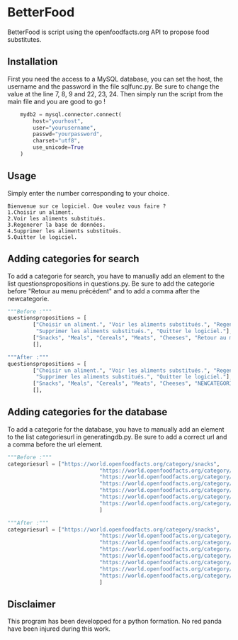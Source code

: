 # BetterFood

BetterFood is script using the openfoodfacts.org API to propose food substitutes.

## Installation

First you need the access to a MySQL database, you can set the host, the username and the password in the file sqlfunc.py. Be sure to change the value at the line 7, 8, 9 and 22, 23, 24. Then simply run the script from the main file and you are good to go !

```python
    mydb2 = mysql.connector.connect(
        host="yourhost",
        user="yourusername",
        passwd="yourpassword",
        charset="utf8",
        use_unicode=True
    )
```

## Usage
Simply enter the number corresponding to your choice.
```
Bienvenue sur ce logiciel. Que voulez vous faire ?
1.Choisir un aliment.
2.Voir les aliments substitués.
3.Regenerer la base de données.
4.Supprimer les aliments substitués.
5.Quitter le logiciel.

```

## Adding categories for search
To add a categorie for search, you have to manually add an element to the list questionspropositions in questions.py. Be sure to add the categorie before "Retour au menu précédent" and to add a comma after the newcategorie.
```Python
"""Before :"""
questionspropositions = [
        ["Choisir un aliment.", "Voir les aliments substitués.", "Regenerer la base de données.",
         "Supprimer les aliments substitués.", "Quitter le logiciel."],
        ["Snacks", "Meals", "Cereals", "Meats", "Cheeses", "Retour au menu précédent"],
        [],

"""After :"""
questionspropositions = [
        ["Choisir un aliment.", "Voir les aliments substitués.", "Regenerer la base de données.",
         "Supprimer les aliments substitués.", "Quitter le logiciel."],
        ["Snacks", "Meals", "Cereals", "Meats", "Cheeses", "NEWCATEGORIE", "Retour au menu précédent"],
        [],
```

## Adding categories for the database
To add a categorie for the database, you have to manually add an element to the list categoriesurl in generatingdb.py. Be sure to add a correct url and a comma before the url element.
```Python
"""Before :"""
categoriesurl = ["https://world.openfoodfacts.org/category/snacks",
                             "https://world.openfoodfacts.org/category/meals",
                             "https://world.openfoodfacts.org/category/cereals-and-potatoes",
                             "https://world.openfoodfacts.org/category/meats",
                             "https://world.openfoodfacts.org/category/cheeses",
                             "https://world.openfoodfacts.org/category/desserts",
                             "https://world.openfoodfacts.org/category/frozen-foods"
                             ]

"""After :"""
categoriesurl = ["https://world.openfoodfacts.org/category/snacks",
                             "https://world.openfoodfacts.org/category/meals",
                             "https://world.openfoodfacts.org/category/cereals-and-potatoes",
                             "https://world.openfoodfacts.org/category/meats",
                             "https://world.openfoodfacts.org/category/cheeses",
                             "https://world.openfoodfacts.org/category/desserts",
                             "https://world.openfoodfacts.org/category/frozen-foods",
                             "https://world.openfoodfacts.org/category/NEWCATEGORIE"
                             ]
```
## Disclaimer
This program has been developped for a python formation. 
No red panda have been injured during this work.